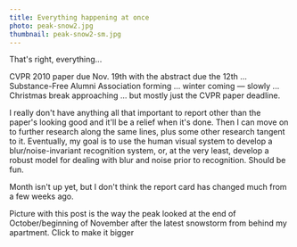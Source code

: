 ```yaml
---
title: Everything happening at once
photo: peak-snow2.jpg
thumbnail: peak-snow2-sm.jpg
---
```


That's right, everything...

CVPR 2010 paper due Nov. 19th with the abstract due the 12th ...
Substance-Free Alumni Association forming ... winter coming &mdash; slowly ...
Christmas break approaching ... but mostly just the CVPR paper deadline.

I really don't have anything all that important to report other than the
paper's looking good and it'll be a relief when it's done. Then I can move on to
further research along the same lines, plus some other research tangent to it.
Eventually, my goal is to use the human visual system to develop a
blur/noise-invariant recognition system, or, at the very least, develop a robust
model for dealing with blur and noise prior to recognition. Should be fun.

Month isn't up yet, but I don't think the report card has changed much from a
few weeks ago.

Picture with this post is the way the peak looked at the end of
October/beginning of November after the latest snowstorm from behind my
apartment. Click to make it bigger
